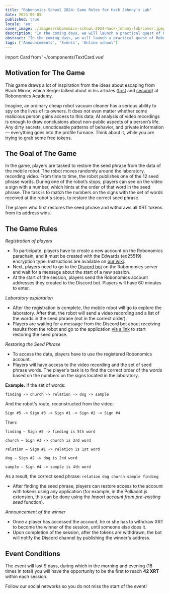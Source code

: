 ```yaml
---
title: "Robonomics School 2024: Game Rules for Hack Johnny's Lab"
date: 2024-06-05
published: true
locale: 'en'
cover_image: ./images/robonomics-school-2024-hack-johnny-lab/cover.jpeg
description: "In the coming days, we will launch a practical quest of Robonomics School 2024, during which you will be able to feel like a real privacy violator and even 'steal' tokens. Interested? Check out the rules for the game 'Hack Johnny's lab'!"
abstract: "In the coming days, we will launch a practical quest of Robonomics School 2024, during which you will be able to feel like a real privacy violator and even 'steal' tokens. Interested? Check out the rules for the game Hack Johnny's Lab!"
tags: ['Announcements', 'Events', 'Online school']
---
```

import Card from '~/components/TextCard.vue'


## Motivation for The Game

This game draws a lot of inspiration from the ideas about escaping from Black Mirror, which Sergei talked about in his articles ([first](https://robonomics.academy/en/learn/escape-from-black-mirror/overview/) and [second](https://robonomics.academy/en/learn/school-2024-iot-vs-ai/overview/)) at Robonomics Academy.

Imagine, an ordinary cheap robot vacuum cleaner has a serious ability to spy on the lives of its owners. It does not even matter whether some malicious person gains access to this data; AI analysis of video recordings is enough to draw conclusions about non-public aspects of a person’s life. Any dirty secrets, unnoticeable patterns of behavior, and private information — everything goes into the profile furnace. Think about it, while you are trying to grab some free tokens.

## The Goal of The Game

In the game, players are tasked to restore the seed phrase from the data of the mobile robot. The robot moves randomly around the laboratory, recording video. From time to time, the robot publishes one of the 12 seed phrase words. During one of the robot’s stops, players can see on the video a sign with a number, which hints at the order of that word in the seed phrase. The task is to match the numbers on the signs with the set of words received at the robot's stops, to restore the correct seed phrase.

The player who first restores the seed phrase and withdraws all XRT tokens from its address wins.

## The Game Rules

*Registration of players*

- To participate, players have to create a new account on the Robonomics parachain, and it must be created with the Edwards (ed25519) encryption type. Instructions are available on [our wiki](https://wiki.robonomics.network/docs/create-account-in-dapp/).
- Next, players need to go to the [Discord bot](https://discordapp.com/channels/803947358492557312/1245395009964871772) on the Robonomics server and wait for a message about the start of a new session.
- At the start of the session, players send the Robonomics account addresses they created to the Discord bot. Players will have 60 minutes to enter.

*Laboratory exploration*

- After the registration is complete, the mobile robot will go to explore the laboratory. After that, the robot will send a video recording and a list of the words in the seed phrase (not in the correct order).
- Players are waiting for a message from the Discord bot about receiving results from the robot and go to the application [via a link](https://robonomics.academy/en/demoapps/johnnyb-lab/) to start restoring the seed phrase.

*Restoring the Seed Phrase*

- To access the data, players have to use the registered Robonomics account.
- Players will have access to the video recording and the set of seed phrase words. The player's task is to find the correct order of the words based on the numbers on the signs located in the laboratory.

<Card alignContent="left">

**Example.** If the set of words: 

`finding -> church -> relation -> dog -> sample`

And the robot's route, reconstructed from the video: 

`Sign #5 -> Sign #3 -> Sign #1 -> Sign #2 -> Sign #4`

Then:

`finding — Sign #5 -> finding is 5th word`

`church — Sign #3 -> church is 3rd word`

`relation — Sign #1 -> relation is 1st word`

`dog — Sign #2 -> dog is 2nd word`

`sample — Sign #4 -> sample is 4th word`

As a result, the correct seed phrase: `relation dog church sample finding`

</Card>


- After finding the seed phrase, players can restore access to the account with tokens using any application (for example, in the Polkadot.js extension, this can be done using the *Import account from pre-existing seed* function).

*Announcement of the winner*

- Once a player has accessed the account, he or she has to withdraw XRT to become the winner of the session, until someone else does it.
- Upon completion of the session, after the tokens are withdrawn, the bot will notify the Discord channel by publishing the winner's address.

## Event Conditions

The event will last 9 days, during which in the morning and evening (18 times in total) you will have the opportunity to be the first to reach **42 XRT** within each session.

Follow our social networks so you do not miss the start of the event!